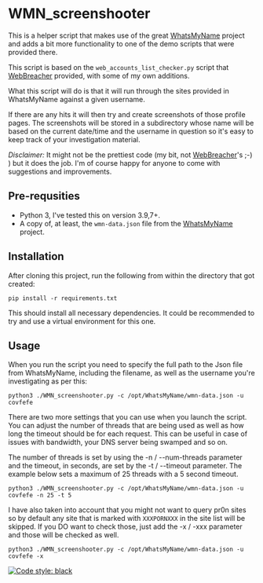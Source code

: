 # WMN_screenshooter

This is a helper script that makes use of the great [WhatsMyName](https://github.com/WebBreacher/WhatsMyName) project and adds a bit more functionality to one of the demo scripts that were provided there.

This script is based on the `web_accounts_list_checker.py` script that [WebBreacher](https://github.com/WebBreacher) provided, with some of my own additions.

What this script will do is that it will run through the sites provided in WhatsMyName against a given username. 

If there are any hits it will then try and create screenshots of those profile pages. The screenshots will be stored in a subdirectory whose name will be based on the current date/time and the username in question so it's easy to keep track of your investigation material.

*Disclaimer:* It might not be the prettiest code (my bit, not [WebBreacher](https://github.com/WebBreacher)'s ;-) ) but it does the job. I'm of course happy for anyone to come with suggestions and improvements.

## Pre-requsities

* Python 3, I've tested this on version 3.9,7+.
* A copy of, at least, the `wmn-data.json` file from the [WhatsMyName](https://github.com/WebBreacher/WhatsMyName) project.

## Installation 

After cloning this project, run the following from within the directory that got created:

`pip install -r requirements.txt`

This should install all necessary dependencies. It could be recommended to try and use a virtual environment for this one.

## Usage

When you run the script you need to specify the full path to the Json file from WhatsMyName, including the filename, as well as the username you're investigating as per this:

`python3 ./WMN_screenshooter.py -c /opt/WhatsMyName/wmn-data.json -u covfefe`

There are two more settings that you can use when you launch the script. You can adjust the number of threads that are being used as well as how long the timeout should be for each request. This can be useful in case of issues with bandwidth, your DNS server being swamped and so on.

The number of threads is set by using the -n / --num-threads parameter and the timeout, in seconds, are set by the -t / --timeout parameter. The example below sets a maximum of 25 threads with a 5 second timeout.

`python3 ./WMN_screenshooter.py -c /opt/WhatsMyName/wmn-data.json -u covfefe -n 25 -t 5`

I have also taken into account that you might not want to query pr0n sites so by default any site that is marked with `XXXPORNXXX` in the site list will be skipped. If you DO want to check those, just add the -x / -xxx parameter and those will be checked as well.

`python3 ./WMN_screenshooter.py -c /opt/WhatsMyName/wmn-data.json -u covfefe -x`

[![Code style: black](https://img.shields.io/badge/code%20style-black-000000.svg)](https://github.com/psf/black)
